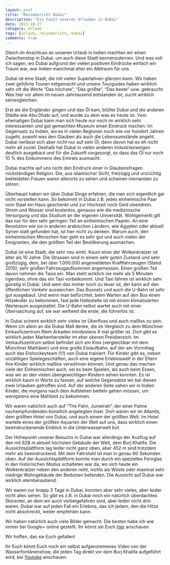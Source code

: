 ```yaml
---
layout: post
title: "Reisebericht Dubai"
description: "Ein Fazit unseres Urlaubes in Dubai"
date: 2013-10-27
category: Urlaub
tags: [urlaub, reisebericht, dubai]
comments: true
---
```


Gleich im Anschluss an unseren Urlaub in Indien machten wir einen Zwischenstop in Dubai, um auch diese Stadt kennenzulernen. Und was soll ich sagen, wo Dubai aufgrund der vielen positiven Eindrücke einfach ein Traum war, war Indien manchmal eher ein Albtraum für uns.

Dubai ist eine Stadt, die mit vielen Superlativen glänzen kann. Wir haben zwei geführte Touren mitgemacht und unsere Tourguides haben wirklich sehr oft die Worte “Das höchste”, “Das größte”, “Das beste” usw. gebraucht. Was hier vor allem im neuen Jahrtausend entstanden ist, sucht wirklich seinesgleichen.

Erst als die Engländer gingen und das Öl kam, blühte Dubai und die anderen Städte wie Abu Dhabi auf, und wurde zu dem was es heute ist. Vom ehemaligen Dubai kann man sich heute nur noch im wirklich sehr interessanten und gut gemachten Museum einen Eindruck machen. Im Gegensatz zu Indien, wo es in vielen Regionen noch wie vor hundert Jahren zugeht, sowohl was den Glauben als auch die Lebensumstände angeht. Dubai verlässt sich aber nicht nur auf sein Öl, denn davon hat es eh nicht mehr all zuviel. Deshalb hat Dubai in vielen anderen Industriezweigen deutlich ausgebaut und für die Zukunft vorgesorgt, so dass das Öl nur noch 10 % des Einkommens des Emirats ausmacht.

Dubai machte auf uns nicht den Eindruck einer in Glaubensfragen rückständigen Religion. Die, aus islamischer Sicht, freizügig und unzüchtig bekleideten Frauen waren allerorts zu sehen und scheinen niemanden zu stören.

Überhaupt haben wir über Dubai Dinge erfahren, die man sich eigentlich gar nicht vorstellen kann. So bekommt in Dubai z.B. jedes einheimische Paar vom Staat ein Haus geschenkt und zur Hochzeit noch Geld obendrein. Strom und Wasser sind kostenlos, genauso wie die medizinische Versorgung und das Studium an der eigenen Universität. Wohlgemerkt gilt das nur für den sehr geringen Teil an einheimischen Paaren. An eine Revolution wie sie in anderen arabischen Ländern, wie Ägypten oder aktuell Syrien statt gefunden hat, ist hier nicht zu denken. Warum auch, den einheimischen Menschen hier geht es sehr gut und auch vielen der Emigranten, die den größten Teil der Bevölkerung ausmachen.

Dubai ist eine Stadt, die sehr neu wirkt. Kaum einer der Wolkenkratzer ist älter als 10 Jahre. Die Strassen sind in einem sehr guten Zustand und sehr großzügig, dem, bei über 1.000.000 angemeldeten Kraftfahrzeugen (Stand 2010), sehr großen Fahrzeugaufkommen angemessen. Einen großen Teil davon nehmen die Taxis ein. Man steht wirklich nie mehr als 5 Minuten irgendwo, ohne das ein Taxi vorbeikommt. Und Taxi fahren ist wirklich sehr günstig in Dubai. Und wem das immer noch zu teuer ist, der kann auf den öffentlichen Verkehr ausweichen. Das Busnetz und auch die U-Bahn ist sehr gut ausgebaut. Und wenn man befürchtet, beim Warten auf den Bus einen Hitzekoller zu bekommen, fast jede Haltestelle ist mit einem klimatisierten Warteraum ausgestattet. Die U-Bahn selbst wartet auch mit einer Überraschung auf, sie war weltweit die erste, die führerlos ist.

In Dubai scheint wirklich sehr vieles im Überfluss und auch maßlos zu sein. Wenn ich allein an die Dubai Mall denke, die im Vergleich zu dem Münchner Einkaufszentrum Riem Arkaden mindestens 4 mal größer ist. Dort gibt es wirklich jeden Markenhersteller im eher oberen Preisbereich. Im Verkaufszentrum selbst befindet sich ein Kino (vergleichbar mit dem Münchner Mathäser) und eine große Eislaufbahn, auf der am Vormittag auch das Eishockeyteam (!!!) von Dubai trainiert. Für Kinder gibt es, neben unzähligen Spielegeschäften, auch eine eigene Erlebniswelt in der Eltern ihre Kinder wirklich maßlos verwöhnen können. Und genau das machen viele der Einheimischen auch, sei es beim Spielen, als auch beim Essen, was wir an den vielen übergewichtigen Kindern sehen konnten. Es ist wirklich kaum in Worte zu fassen, auf welche Gegensätze wir bei diesen zwei Urlauben getroffen sind. Auf der anderen Seite sahen wir in Indien Kinder, die morgens nach dem Aufstehen betteln gehen müssen, um wenigstens eine Mahlzeit zu bekommen.

Wir waren natürlich auch auf “The Palm, Jumeirah”, der einer Palme nachempfundenden künstlich angelegten Insel. Dort waren wir im Atlantis, dem größten Hotel von Dubai, und auch einem der größten Welt. Im Hotel wartete eines der größten Aquarien der Welt auf uns, dass wirklich einen beeindruckenende Einblick in die Unterwasserwelt bot.

Der Höhepunkt unserer Besuchs in Dubai war allerdings der Ausflug auf den mit 828 m aktuell höchsten Gebäude der Welt, dem Burj Khalifa. Die Aussichtsplattform lag leider nicht ganz oben, aber 452 m sind trotzdem mehr als beeindruckend. Mit dem Fahrstuhl ist man in genau 60 Sekunden oben. Auf der Aussichtsplattform konnte man durch ein spezielles Fernglas in den historischen Modus schalteten war da, wo sich heute ein Wolkenkratzer neben den anderen reiht, nichts als Wüste oder maximal sehr niedrige Wohngebäude der Beduinen befanden. Die Aussicht auf Dubai war wirklich atemberaubend.

Wir waren nur knapp 3 Tage in Dubai, konnten aber sehr vieles, aber leider nicht alles sehen. So gibt es z.B. in Dubai noch ein natürlich überdachtes Skicenter, an dem wir auch vorbeigefahren sind, aber leider nicht drin waren.
Dubai war auf jeden Fall ein Erlebnis, das ich jedem, den die Hitze nicht abschreckt, weiter empfehlen kann.

Wir haben natürlich auch viele Bilder gemacht. Die besten habe ich wie immer bei Google+ online gestellt. Ihr könnt sie Euch [hier](http://is.gd/fxZrSh) anschauen.

Wir hoffen, das sie Euch gefallen!

Ihr Euch könnt Euch noch ein selbst aufgenommenes Video von der Wasserfontänenshow, die jeden Tag direkt vor dem Burj Khalifa aufgeführt wird, bei [Youtube](http://www.youtube.com/watch?v=o6K5ginQGjA) anschauen.

